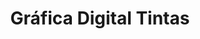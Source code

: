 ---
title: "Gráfica Digital Tintas"
url: /ciudad-del-este/grafica-digital-tintas/
shop: Kopieren
---